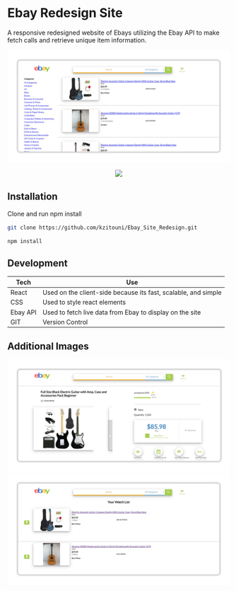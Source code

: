 # Ebay Redesign Site
A responsive redesigned website of Ebays utilizing the Ebay API to make fetch calls and retrieve unique item information.

<img src="./Images/Ebay1.jpg" />

<p align="center">
<a href="https://kz-ebay-redesign.netlify.com/" target="_blank" >
<img src="https://gitimages12.s3.amazonaws.com/image+(11).png" />
</a>
</p>

## Installation

Clone and run npm install

```bash
git clone https://github.com/kzitouni/Ebay_Site_Redesign.git 
```
```bash
npm install 
```


## Development

| Tech | Use|
| ------ | ------ |
| React| Used on the client-side because its fast, scalable, and simple |
| CSS| Used to style react elements |
| Ebay API | Used to fetch live data from Ebay to display on the site|
| GIT |Version Control|


## Additional Images
<img src="./Images/Ebay2.jpg" >
<img src="./Images/Ebay3.jpg" >
